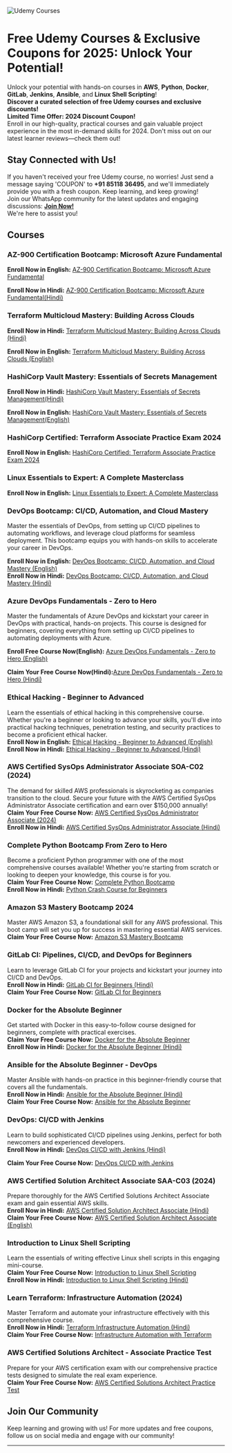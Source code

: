 ![Udemy Courses](https://s.udemycdn.com/meta/default-meta-image-v2.png)

# Free Udemy Courses & Exclusive Coupons for 2025: Unlock Your Potential!

Unlock your potential with hands-on courses in **AWS**, **Python**, **Docker**, **GitLab**, **Jenkins**, **Ansible**, and **Linux Shell Scripting**!  
**Discover a curated selection of free Udemy courses and exclusive discounts!**  
**Limited Time Offer: 2024 Discount Coupon!**  
Enroll in our high-quality, practical courses and gain valuable project experience in the most in-demand skills for 2024. Don't miss out on our latest learner reviews—check them out!

## Stay Connected with Us!
If you haven't received your free Udemy course, no worries! Just send a message saying 'COUPON' to **+91 85118 36495**, and we'll immediately provide you with a fresh coupon. Keep learning, and keep growing!  
Join our WhatsApp community for the latest updates and engaging discussions: **[Join Now!](https://www.whatsapp.com/channel/0029VaeX6b73GJOuCyYRik0i)**  
We're here to assist you!

## Courses

### AZ-900 Certification Bootcamp: Microsoft Azure Fundamental

**Enroll Now in English:** [AZ-900 Certification Bootcamp: Microsoft Azure Fundamental](https://www.udemy.com/course/az-900-certification-microsoft-azure-fundamental/?couponCode=A505EF6DB054406F10E8) 

**Enroll Now in Hindi:** [AZ-900 Certification Bootcamp: Microsoft Azure Fundamental(Hindi)](https://www.udemy.com/course/az-900-microsoft-azure-fundamentals-bootcamp-hindi/?couponCode=1D5DC639E2BD6E196DD9) 

### Terraform Multicloud Mastery: Building Across Clouds
**Enroll Now in Hindi:** [Terraform Multicloud Mastery: Building Across Clouds (Hindi)](https://www.udemy.com/course/terraform-multicloud-mastery-building-across-clouds-hindi/?couponCode=5E142E906E28B534982A) 

**Enroll Now in English:** [Terraform Multicloud Mastery: Building Across Clouds (English)](https://www.udemy.com/course/hashicorp-vault-mastery-essentials-of-secrets-management/?couponCode=78E6EE21720CDF6A6803)

### HashiCorp Vault Mastery: Essentials of Secrets Management
**Enroll Now in Hindi:** [HashiCorp Vault Mastery: Essentials of Secrets Management(Hindi)](https://www.udemy.com/course/hashicorp-vault-simplified-secrets-and-security-hindi/?couponCode=FDF141F68D996F4D7761) 

**Enroll Now in English:** [HashiCorp Vault Mastery: Essentials of Secrets Management(English)](https://www.udemy.com/course/hashicorp-vault-mastery-essentials-of-secrets-management/?couponCode=401F6B2D13F185478A74)

### HashiCorp Certified: Terraform Associate Practice Exam 2024
**Enroll Now in English:** [HashiCorp Certified: Terraform Associate Practice Exam 2024](https://www.udemy.com/course/hashicorp-certified-terraform-associate-practice-exam-test/?couponCode=B0A3C2F177E01CD0FA40)  

### Linux Essentials to Expert: A Complete Masterclass
**Enroll Now in English:** [Linux Essentials to Expert: A Complete Masterclass](https://www.udemy.com/course/linux-master-class/?couponCode=EAE0DEDEE8778864AD1A)  

### DevOps Bootcamp: CI/CD, Automation, and Cloud Mastery

Master the essentials of DevOps, from setting up CI/CD pipelines to automating workflows, and leverage cloud platforms for seamless deployment. This bootcamp equips you with hands-on skills to accelerate your career in DevOps.

**Enroll Now in English:** [DevOps Bootcamp: CI/CD, Automation, and Cloud Mastery (English)](https://www.udemy.com/course/azure-devops-fundamentals-zero-to-hero/?couponCode=AD59A2DA94CF54497583)  
**Enroll Now in Hindi:** [DevOps Bootcamp: CI/CD, Automation, and Cloud Mastery (Hindi)](https://www.udemy.com/course/devops-bootcamp-cicd-automation-and-cloud-masteryhindi/?couponCode=04BA89748BCB7DF8AC37)

### Azure DevOps Fundamentals - Zero to Hero
Master the fundamentals of Azure DevOps and kickstart your career in DevOps with practical, hands-on projects. This course is designed for beginners, covering everything from setting up CI/CD pipelines to automating deployments with Azure.

**Enroll Free Course Now(English):** [Azure DevOps Fundamentals - Zero to Hero (English)](https://www.udemy.com/course/azure-devops-fundamentals-zero-to-hero/?couponCode=4DEF2ECEB420597BD7E0)

**Claim Your Free Course Now(Hindi):**[Azure DevOps Fundamentals - Zero to Hero (Hindi)](https://www.udemy.com/course/azure-devops-fundamentals-in-hindi/?couponCode=D044695F272798FB05C4)

### Ethical Hacking - Beginner to Advanced
Learn the essentials of ethical hacking in this comprehensive course. Whether you're a beginner or looking to advance your skills, you'll dive into practical hacking techniques, penetration testing, and security practices to become a proficient ethical hacker.  
**Enroll Now in English:** [Ethical Hacking - Beginner to Advanced (English)](https://www.udemy.com/course/learn-ethical-hacking-beginner-to-advanced/?couponCode=BAAB2BCFD4F11B194867)  
**Enroll Now in Hindi:** [Ethical Hacking - Beginner to Advanced (Hindi)](https://www.udemy.com/course/learn-ethical-hacking-beginner-to-advanced-in-hindi/?couponCode=FC68F61CABB26D0FC5AE)

### AWS Certified SysOps Administrator Associate SOA-C02 (2024)
The demand for skilled AWS professionals is skyrocketing as companies transition to the cloud. Secure your future with the AWS Certified SysOps Administrator Associate certification and earn over $150,000 annually!  
**Claim Your Free Course Now:** [AWS Certified SysOps Administrator Associate (2024)](https://www.udemy.com/course/aws-certified-sysops-administrator-associate-soa-c02-2024/?couponCode=E8CD8A2BCBBFA313E150)  
**Enroll Now in Hindi:** [AWS Certified SysOps Administrator Associate (Hindi)](https://www.udemy.com/course/aws-certified-sysops-administrator-associate-soa-c02-hindi/?couponCode=01095EF70AFE1D01F542)

### Complete Python Bootcamp From Zero to Hero
Become a proficient Python programmer with one of the most comprehensive courses available! Whether you're starting from scratch or looking to deepen your knowledge, this course is for you.  
**Claim Your Free Course Now:** [Complete Python Bootcamp](https://www.udemy.com/course/complete-python-bootcamp-from-zero-to-hero-in-python/?couponCode=D36FC5A93ED5DB1F7543)  
**Enroll Now in Hindi:** [Python Crash Course for Beginners](https://www.udemy.com/course/python-crash-course-for-beginners-zero-to-hero/?couponCode=590F46698ED2431ED1E4)

### Amazon S3 Mastery Bootcamp 2024
Master AWS Amazon S3, a foundational skill for any AWS professional. This boot camp will set you up for success in mastering essential AWS services.  
**Claim Your Free Course Now:** [Amazon S3 Mastery Bootcamp](https://www.udemy.com/course/aws-amazon-s3-mastery-bootcamp/?couponCode=268C198A545B67C69AA7)

### GitLab CI: Pipelines, CI/CD, and DevOps for Beginners
Learn to leverage GitLab CI for your projects and kickstart your journey into CI/CD and DevOps.  
**Enroll Now in Hindi:** [GitLab CI for Beginners (Hindi)](https://www.udemy.com/course/gitlab-ci-pipelines-cicd-and-devops-for-beginners-hindi/?couponCode=8300C62E8E1E55951A30)  
**Claim Your Free Course Now:** [GitLab CI for Beginners](https://www.udemy.com/course/gitlab-ci-pipelines-cicd-and-devops-for-beginners/?couponCode=93C9AF98C1FC05B82A50)

### Docker for the Absolute Beginner
Get started with Docker in this easy-to-follow course designed for beginners, complete with practical exercises.  
**Claim Your Free Course Now:** [Docker for the Absolute Beginner](https://www.udemy.com/course/docker-for-the-absolute-beginner/?couponCode=62208190592C877BDB79)  
**Enroll Now in Hindi:** [Docker for the Absolute Beginner (Hindi)](https://www.udemy.com/course/docker-for-the-absolute-beginner-in-hindi/?couponCode=637455A83FBBBF79F216)

### Ansible for the Absolute Beginner - DevOps
Master Ansible with hands-on practice in this beginner-friendly course that covers all the fundamentals.  
**Enroll Now in Hindi:** [Ansible for the Absolute Beginner (Hindi)](https://www.udemy.com/course/ansible-for-the-absolute-beginner-devops-in-hindi/?couponCode=78940CAE562A8B0D3485)  
**Claim Your Free Course Now:** [Ansible for the Absolute Beginner](https://www.udemy.com/course/ansible-for-the-absolute-beginner-devops/?couponCode=61600CA215A1C346E98E)

### DevOps: CI/CD with Jenkins
Learn to build sophisticated CI/CD pipelines using Jenkins, perfect for both newcomers and experienced developers.  
**Enroll Now in Hindi:** [DevOps CI/CD with Jenkins (Hindi)](https://www.udemy.com/course/jenkins-in-hindi/?couponCode=1559BFDD0D67BE575D5C)  

**Claim Your Free Course Now:** [DevOps CI/CD with Jenkins](https://www.udemy.com/course/devops-cicd-with-jenkins/?couponCode=6A530A7F3084E27B0E61)

### AWS Certified Solution Architect Associate SAA-C03 (2024)
Prepare thoroughly for the AWS Certified Solutions Architect Associate exam and gain essential AWS skills.  
**Enroll Now in Hindi:** [AWS Certified Solution Architect Associate (Hindi)](https://www.udemy.com/course/aws-certified-solution-architect-associate-2019-in-hindi/?couponCode=FA224AB65658B5ED856F)  
**Claim Your Free Course Now:** [AWS Certified Solution Architect Associate (English)](https://www.udemy.com/course/practice-test-aws-certified-solution-architect-associate-new/?couponCode=F6420990854BB6C405F3)

### Introduction to Linux Shell Scripting
Learn the essentials of writing effective Linux shell scripts in this engaging mini-course.  
**Claim Your Free Course Now:** [Introduction to Linux Shell Scripting](https://www.udemy.com/course/introduction-to-linux-shell-scripting/?couponCode=435E94A22377D7EB812A)  
**Enroll Now in Hindi:** [Introduction to Linux Shell Scripting (Hindi)](https://www.udemy.com/course/terraform-infrastructure-as-automation-in-hindi/?couponCode=218026386153DAAAA5FF)

### Learn Terraform: Infrastructure Automation (2024)
Master Terraform and automate your infrastructure effectively with this comprehensive course.  
**Enroll Now in Hindi:** [Terraform Infrastructure Automation (Hindi)](https://www.udemy.com/course/terraform-infrastructure-as-automation-in-hindi/?couponCode=71904A5AA7728A17F871)  
**Claim Your Free Course Now:** [Infrastructure Automation with Terraform](https://www.udemy.com/course/infrastructure-automation-with-terraform-a-devops-tool/?couponCode=8DB57E3B4C1C515E8EE6)

### AWS Certified Solutions Architect - Associate Practice Test
Prepare for your AWS certification exam with our comprehensive practice tests designed to simulate the real exam experience.  
**Claim Your Free Course Now:** [AWS Certified Solutions Architect Practice Test](https://www.udemy.com/course/practice-test-aws-certified-solution-architect-associate-new/?couponCode=207939C812F61E4EBC6F)

## Join Our Community
Keep learning and growing with us! For more updates and free coupons, follow us on social media and engage with our community!

---

